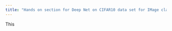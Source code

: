 ```yaml
---
title: "Hands on section for Deep Net on CIFAR10 data set for IMage classification on Google Collab and also Fine tuning a network for CIFAR 100 Network."
---
```


This 